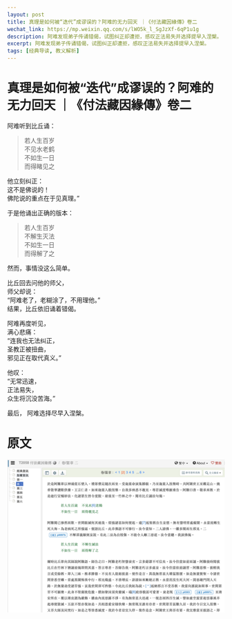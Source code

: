 ```yaml
---
layout: post
title: 真理是如何被“迭代”成谬误的？阿难的无力回天 ｜《付法藏因緣傳》卷二
wechat_link: https://mp.weixin.qq.com/s/lWO5k_l_SgJzXf-6qP1u1g
description: 阿难发现弟子传诵错偈，试图纠正却遭拒，感叹正法易失并选择提早入涅槃。
excerpt: 阿难发现弟子传诵错偈，试图纠正却遭拒，感叹正法易失并选择提早入涅槃。
tags: [经典导读, 教义解析]
---
```


# 真理是如何被“迭代”成谬误的？阿难的无力回天 ｜《付法藏因緣傳》卷二

阿难听到比丘诵：

> 若人生百岁 <br>
> 不见水老鹤 <br>
> 不如生一日 <br>
> 而得睹见之

他立刻纠正：<br>
这不是佛说的！<br>
佛陀说的重点在于见真理。”

于是他诵出正确的版本：

> 若人生百岁 <br>
> 不解生灭法 <br>
> 不如生一日 <br>
> 而得解了之 <br>

然而，事情没这么简单。

比丘回去问他的师父，<br>
师父却说：<br>
“阿难老了，老糊涂了，不用理他。” <br>
结果，比丘依旧诵着错偈。

阿难再度听见，<br>
满心悲痛：<br>
“连我也无法纠正，<br>
圣教正被扭曲，<br>
邪见正在取代真义。”

他叹：<br>
“无常迅速，<br>
正法易失，<br>
众生将沉没苦海。”

最后，
阿难选择尽早入涅槃。

# 原文

![](../images/2025-09-26-22-20-35.png)
